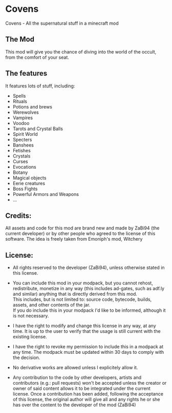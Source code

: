 # Covens
Covens - All the supernatural stuff in a minecraft mod

## The Mod
This mod will give you the chance of diving into the world of the occult, from the comfort of your seat.  

## The features
It features lots of stuff, including:

- Spells
- Rituals
- Potions and brews
- Werewolves
- Vampires
- Voodoo
- Tarots and Crystal Balls
- Spirit World
- Specters
- Banshees
- Fetishes
- Crystals
- Curses
- Evocations
- Botany
- Magical objects
- Eerie creatures
- Boss Fights
- Powerful Armors and Weapons
- ...

## Credits:
All assets and code for this mod are brand new and made by ZaBi94 (the current developer) or by other people who agreed to the license of this software.
The idea is freely taken from Emoniph's mod, Witchery

## License:
- All rights reserved to the developer (ZaBi94), unless otherwise stated in this license.

- You can include this mod in your modpack, but you cannot rehost, redistribute, monetize in any way (this includes ad-gates, such as adf.ly and similar) anything that is directly derived from this mod.  
This includes, but is not limited to: source code, bytecode, builds, assets, and other contents of the jar.  
If you do include this in your modpack I'd like to be informed, although it is not necessary.

- I have the right to modify and change this license in any way, at any time. It is up to the user to verify that the usage is still current with the existing license.

- I have the right to revoke my permission to include this in a modpack at any time. The modpack must be updated within 30 days to comply with the decision.

- No derivative works are allowed unless I explicitely allow it.

- Any contribution to the code by other developers, artists and contributors (e.g.: pull requests) won't be accepted unless the creator or owner of said content allows it to be integrated under the current license.
Once a contribution has been added, following the acceptance of this license, the original author will give all and any rights he or she has over the content to the developer of the mod (ZaBi94)
